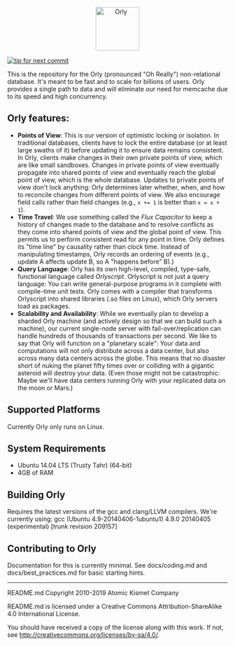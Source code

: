 <p align="center">
  <img src="static/branding/orly.png?raw=true" height="100" alt="Orly" />
</p>

[![tip for next commit](http://tip4commit.com/projects/860.svg)](http://tip4commit.com/projects/860)

This is the repository for the Orly (pronounced "Oh Really") non-relational database. It's meant to be fast and to scale for billions of users.  Orly provides a single path to data and will eliminate our need for memcache due to its speed and high concurrency.

## Orly features:

* **Points of View**: This is our version of optimistic locking or isolation. In traditional databases, clients have to lock the entire database (or at least large swaths of it) before updating it to ensure data remains consistent. In Orly, clients make changes in their own private points of view, which are like small sandboxes. Changes in private points of view eventually propagate into shared points of view and eventually reach the global point of view, which is the whole database. Updates to private points of view don't lock anything: Orly determines later whether, when, and how to reconcile changes from different points of view. We also encourage field calls rather than field changes (e.g., `x += 1` is better than `x = x + 1`).
* **Time Travel**: We use something called the _Flux Capacitor_ to keep a history of changes made to the database and to resolve conflicts as they come into shared points of view and the global point of view. This permits us to perform consistent read for any point in time. Orly defines its "time line" by causality rather than clock time. Instead of manipulating timestamps, Orly records an ordering of events (e.g., update A affects update B, so A "happens before" B).)
* **Query Language**: Orly has its own high-level, compiled, type-safe, functional language called _Orlyscript_. Orlyscript is not just a query language: You can write general-purpose programs in it complete with compile-time unit tests. Orly comes with a compiler that transforms Orlyscript into shared libraries (.so files on Linux), which Orly servers load as packages.
* **Scalability and Availability**: While we eventually plan to develop a sharded Orly machine (and actively design so that we can build such a machine), our current single-node server with fail-over/replication can handle hundreds of thousands of transactions per second. We like to say that Orly will function on a "planetary scale": Your data and computations will not only distribute across a data center, but also across many data centers across the globe. This means that no disaster short of nuking the planet fifty times over or colliding with a gigantic asteroid will destroy your data. (Even those might not be catastrophic: Maybe we'll have data centers running Orly with your replicated data on the moon or Mars.)

## Supported Platforms

Currently Orly only runs on Linux.

## System Requirements

* Ubuntu 14.04 LTS (Trusty Tahr) (64-bit)
* 4GB of RAM

## Building Orly

Requires the latest versions of the gcc and clang/LLVM compilers.
We're currently using: gcc (Ubuntu 4.9-20140406-1ubuntu1) 4.9.0 20140405 (experimental) [trunk revision 209157]

## Contributing to Orly

Documentation for this is currently minimal. See docs/coding.md and docs/best_practices.md for basic starting hints.

-----

README.md Copyright 2010-2019 Atomic Kismet Company

README.md is licensed under a Creative Commons Attribution-ShareAlike 4.0 International License.

You should have received a copy of the license along with this work. If not, see <http://creativecommons.org/licenses/by-sa/4.0/>.
